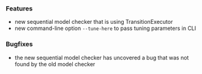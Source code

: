 <!-- NOTE:
     Release notes for unreleased changes go here, following this format:

        ### Feature Category 1

         * Change description, see #123

        ### Feature Category 2

         * Another change description, see #124

     DO NOT LEAVE A BLANK LINE BELOW THIS PREAMBLE -->
### Features

 * new sequential model checker that is using TransitionExecutor
 * new command-line option `--tune-here` to pass tuning parameters in CLI  

### Bugfixes

 * the new sequential model checker has uncovered a bug that was not found
   by the old model checker